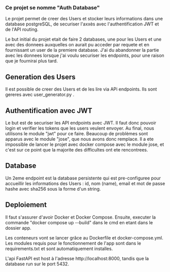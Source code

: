 ### Ce projet se nomme "Auth Database"

Le projet permet de creer des Users et stocker leurs informations dans une database postgreSQL, de securiser l'axxès avec l'authentification JWT et de l'API routing.

Le but initial du projet etait de faire 2 databases, une pour les Users et une avec des donnees auxquelles on aurait pu acceder par requete et en fournissant un user de la premiere database. J'ai du abandonner la partie avec les donnees lorsque j'ai voulu securiser les endpoints, pour une raison que je fournirai plus tard.

## Generation des Users

Il est possible de creer des Users et de les lire via APi endpoints. Ils sont gereres avec user_generator.py .

## Authentification avec JWT

Le but est de securiser les API endpoints avec JWT. Il faut donc pouvoir login et verifier les tokens que les users veulent envoyer.
Au final, nous utilisons le module "jwt" pour ce faire. Beaucoup de problèmes sont apparus avec le module "jose", que nous avons donc remplace. Il a ete impossible de lancer le projet avec docker compose avec le module jose, et c'est sur ce point que la majorite des difficultes ont ete rencontrees.

## Database

Un 2eme endpoint est la database persistente qui est pre-configuree pour accueillir les informations des Users : id, nom (name), email et mot de passe hashe avec sha256 sous la forme d'un string.

## Deploiement

Il faut s'assurer d'avoir Docker et Docker Compose. Ensuite, executer la commande "docker compose up --build" dans le cmd en etant dans le dossier app. 

Les conteneurs vont se lancer grâce au Dockerfile et docker-compose.yml. Les modules requis pour le fonctionnement de l'app sont dans le requirements.txt et sont automatiquement installes.

L'api FastAPI est host à l'adresse http://localhost:8000, tandis que la database run sur le port 5432.
